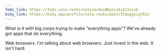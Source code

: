 ```yaml
---
fedi_link: https://fedi.vale.rocks/notice/AuiNOuscikzZcIvLzE
bsky_link: https://bsky.app/profile/vale.rocks/post/3lqopgicgtk2u
---
```


What is it with big corps trying to make "everything apps"? We've already got apps that do everything.

Web browsers. I'm talking about web browsers. Just invest in the web. It isn't hard.
